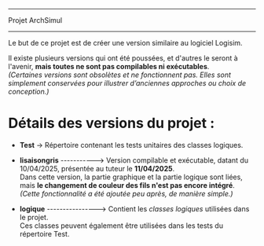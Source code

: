 *****************************************************************************************************************
Projet ArchSimul
*****************************************************************************************************************

Le but de ce projet est de créer une version similaire au logiciel Logisim.

Il existe plusieurs versions qui ont été poussées, et d'autres le seront à l'avenir, **mais toutes ne sont pas compilables ni exécutables**.  
*(Certaines versions sont obsolètes et ne fonctionnent pas. Elles sont simplement conservées pour illustrer d’anciennes approches ou choix de conception.)*

# Détails des versions du projet :

+ **Test** → Répertoire contenant les tests unitaires des classes logiques.

+ **lisaisongris** -----------> Version compilable et exécutable, datant du 10/04/2025, présentée au tuteur le **11/04/2025**.  
  Dans cette version, la partie graphique et la partie logique sont liées, mais **le changement de couleur des fils n'est pas encore intégré**.  
  *(Cette fonctionnalité a été ajoutée peu après, de manière simple.)*

+ **logique** ----------------> Contient les *classes logiques* utilisées dans le projet.  
  Ces classes peuvent également être utilisées dans les tests du répertoire Test.
